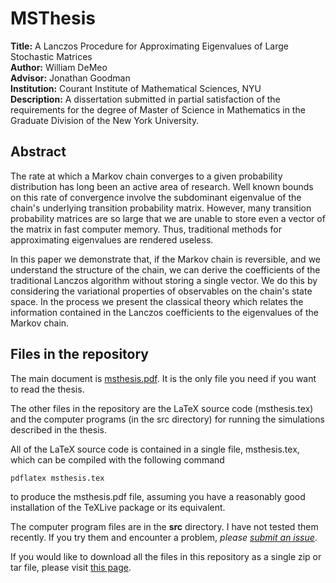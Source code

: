 MSThesis
========

**Title:** A Lanczos Procedure for Approximating Eigenvalues of Large Stochastic Matrices<br/>
**Author:** William DeMeo<br/>
**Advisor:** Jonathan Goodman<br/>
**Institution:** Courant Institute of Mathematical Sciences, NYU<br/>
**Description:** A dissertation submitted in partial satisfaction of the requirements for the degree of
Master of Science in Mathematics in the Graduate Division of the New York University.

Abstract
--------
The rate at which a Markov chain converges to a given probability distribution
has long been an active area of research. Well known bounds on this rate of
convergence involve the subdominant eigenvalue of the chain's underlying
transition probability matrix. However, many transition probability matrices are
so large that we are unable to store even a vector of the matrix in fast
computer memory. Thus, traditional methods for approximating eigenvalues are
rendered useless. 

In this paper we demonstrate that, if the Markov chain is reversible, and we
understand the structure of the chain, we can derive the coefficients of the
traditional Lanczos algorithm without storing a single vector. We do this by
considering the variational properties of observables on the chain's state
space. In the process we present the classical theory which relates the
information contained in the Lanczos coefficients to the eigenvalues of the
Markov chain. 

Files in the repository
-----------------------
The main document is [msthesis.pdf](https://github.com/williamdemeo/MSThesis/raw/master/msthesis.pdf).  It is the only file you need if you want to read the thesis.  

The other files in the repository are the LaTeX source code (msthesis.tex) and the computer programs (in the src directory) for running the simulations described in the thesis.

All of the LaTeX source code is contained in a single file, msthesis.tex, which can be compiled with the following command

    pdflatex msthesis.tex
    
to produce the msthesis.pdf file, assuming you have a reasonably good installation of the TeXLive package or its equivalent. 

The computer program files are in the **src** directory.  I have not tested them recently.  If you try them and encounter a problem, *please [submit an issue](https://github.com/williamdemeo/MSThesis/issues)*.

If you would like to download all the files in this repository as a single zip or tar file, please visit [this page](http://williamdemeo.github.io/MSThesis).